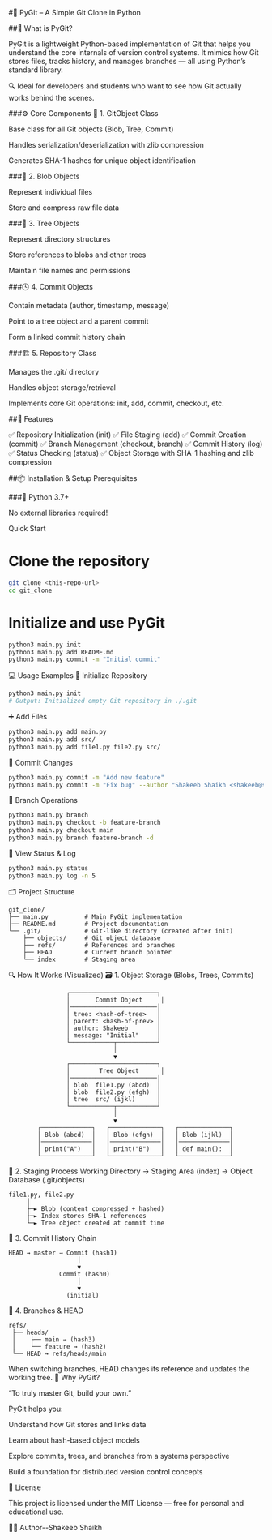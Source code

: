 #🧬 PyGit – A Simple Git Clone in Python

##📖 What is PyGit?

PyGit is a lightweight Python-based implementation of Git that helps you understand the core internals of version control systems.
It mimics how Git stores files, tracks history, and manages branches — all using Python’s standard library.

🔍 Ideal for developers and students who want to see how Git actually works behind the scenes.

###⚙️ Core Components
🧩 1. GitObject Class

Base class for all Git objects (Blob, Tree, Commit)

Handles serialization/deserialization with zlib compression

Generates SHA-1 hashes for unique object identification

###📄 2. Blob Objects

Represent individual files

Store and compress raw file data

###🌲 3. Tree Objects

Represent directory structures

Store references to blobs and other trees

Maintain file names and permissions

###🕓 4. Commit Objects

Contain metadata (author, timestamp, message)

Point to a tree object and a parent commit

Form a linked commit history chain

###🏗️ 5. Repository Class

Manages the .git/ directory

Handles object storage/retrieval

Implements core Git operations: init, add, commit, checkout, etc.

##🚀 Features

✅ Repository Initialization (init)
✅ File Staging (add)
✅ Commit Creation (commit)
✅ Branch Management (checkout, branch)
✅ Commit History (log)
✅ Status Checking (status)
✅ Object Storage with SHA-1 hashing and zlib compression

##📦 Installation & Setup
Prerequisites

###🐍 Python 3.7+

No external libraries required!

Quick Start

# Clone the repository
```bash
git clone <this-repo-url>
cd git_clone
```

# Initialize and use PyGit
```bash
python3 main.py init
python3 main.py add README.md
python3 main.py commit -m "Initial commit"
```

💻 Usage Examples
🔧 Initialize Repository
```bash
python3 main.py init
# Output: Initialized empty Git repository in ./.git
```

➕ Add Files
```bash
python3 main.py add main.py
python3 main.py add src/
python3 main.py add file1.py file2.py src/
```

🧾 Commit Changes
```bash
python3 main.py commit -m "Add new feature"
python3 main.py commit -m "Fix bug" --author "Shakeeb Shaikh <shakeeb@shaikh.com>"
```

🌿 Branch Operations
```bash
python3 main.py branch
python3 main.py checkout -b feature-branch
python3 main.py checkout main
python3 main.py branch feature-branch -d
```

🧭 View Status & Log
```bash
python3 main.py status
python3 main.py log -n 5
```

🗂️ Project Structure
```text
git_clone/
├── main.py          # Main PyGit implementation
├── README.md        # Project documentation
└── .git/            # Git-like directory (created after init)
    ├── objects/     # Git object database
    ├── refs/        # References and branches
    ├── HEAD         # Current branch pointer
    └── index        # Staging area
```

🔍 How It Works (Visualized)
🗃️ 1. Object Storage (Blobs, Trees, Commits)
```text
                ┌────────────────────────┐
                │       Commit Object     │
                │────────────────────────│
                │ tree: <hash-of-tree>   │
                │ parent: <hash-of-prev> │
                │ author: Shakeeb        │
                │ message: "Initial"     │
                └────────────┬───────────┘
                             │
                             ▼
                ┌────────────────────────┐
                │        Tree Object      │
                │────────────────────────│
                │ blob  file1.py (abcd)  │
                │ blob  file2.py (efgh)  │
                │ tree  src/ (ijkl)      │
                └────────────┬───────────┘
                             │
                             ▼
        ┌──────────────┐   ┌──────────────┐   ┌──────────────┐
        │ Blob (abcd)  │   │ Blob (efgh)  │   │ Blob (ijkl)  │
        │──────────────│   │──────────────│   │──────────────│
        │ print("A")   │   │ print("B")   │   │ def main():  │
        └──────────────┘   └──────────────┘   └──────────────┘
```
🧺 2. Staging Process
Working Directory  →  Staging Area (index)  →  Object Database (.git/objects)
```text
file1.py, file2.py
     │
     ├─► Blob (content compressed + hashed)
     ├─► Index stores SHA-1 references
     └─► Tree object created at commit time
```
🧱 3. Commit History Chain
```text
HEAD → master → Commit (hash1)
                   │
                   ▼
              Commit (hash0)
                   │
                   ▼
                (initial)
```
🌱 4. Branches & HEAD
```text
refs/
 ├── heads/
 │    ├── main → (hash3)
 │    └── feature → (hash2)
 └── HEAD → refs/heads/main
```
When switching branches, HEAD changes its reference and updates the working tree.
🧠 Why PyGit?

“To truly master Git, build your own.”

PyGit helps you:

Understand how Git stores and links data

Learn about hash-based object models

Explore commits, trees, and branches from a systems perspective

Build a foundation for distributed version control concepts

🧾 License

This project is licensed under the MIT License — free for personal and educational use.

👨‍💻 Author--Shakeeb Shaikh

